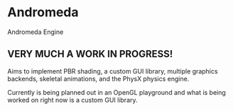 # Andromeda
Andromeda Engine

## VERY MUCH A WORK IN PROGRESS!

Aims to implement PBR shading, a custom GUI library, multiple graphics backends, skeletal animations, and the PhysX physics engine.

Currently is being planned out in an OpenGL playground and what is being worked on right now is a custom GUI library.
